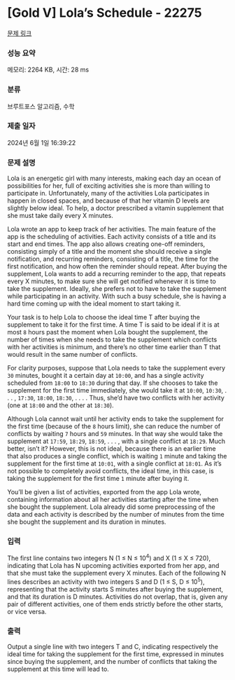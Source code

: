 # [Gold V] Lola’s Schedule - 22275 

[문제 링크](https://www.acmicpc.net/problem/22275) 

### 성능 요약

메모리: 2264 KB, 시간: 28 ms

### 분류

브루트포스 알고리즘, 수학

### 제출 일자

2024년 6월 1일 16:39:22

### 문제 설명

<p>Lola is an energetic girl with many interests, making each day an ocean of possibilities for her, full of exciting activities she is more than willing to participate in. Unfortunately, many of the activities Lola participates in happen in closed spaces, and because of that her vitamin D levels are slightly below ideal. To help, a doctor prescribed a vitamin supplement that she must take daily every X minutes.</p>

<p>Lola wrote an app to keep track of her activities. The main feature of the app is the scheduling of activities. Each activity consists of a title and its start and end times. The app also allows creating one-off reminders, consisting simply of a title and the moment she should receive a single notification, and recurring reminders, consisting of a title, the time for the first notification, and how often the reminder should repeat. After buying the supplement, Lola wants to add a recurring reminder to the app, that repeats every X minutes, to make sure she will get notified whenever it is time to take the supplement. Ideally, she prefers not to have to take the supplement while participating in an activity. With such a busy schedule, she is having a hard time coming up with the ideal moment to start taking it.</p>

<p>Your task is to help Lola to choose the ideal time T after buying the supplement to take it for the first time. A time T is said to be ideal if it is at most <code>8</code> hours past the moment when Lola bought the supplement, the number of times when she needs to take the supplement which conflicts with her activities is minimum, and there’s no other time earlier than T that would result in the same number of conflicts.</p>

<p>For clarity purposes, suppose that Lola needs to take the supplement every <code>30</code> minutes, bought it a certain day at <code>10:00</code>, and has a single activity scheduled from <code>18:00</code> to <code>18:30</code> during that day. If she chooses to take the supplement for the first time immediately, she would take it at <code>10:00</code>, <code>10:30</code>, . . . , <code>17:30</code>, <code>18:00</code>, <code>18:30</code>, . . . . Thus, she’d have two conflicts with her activity (one at <code>18:00</code> and the other at <code>18:30</code>).</p>

<p>Although Lola cannot wait until her activity ends to take the supplement for the first time (because of the <code>8</code> hours limit), she can reduce the number of conflicts by waiting <code>7</code> hours and <code>59</code> minutes. In that way she would take the supplement at <code>17:59</code>, <code>18:29</code>, <code>18:59</code>, . . . , with a single conflict at <code>18:29</code>. Much better, isn’t it? However, this is not ideal, because there is an earlier time that also produces a single conflict, which is waiting <code>1</code> minute and taking the supplement for the first time at <code>10:01</code>, with a single conflict at <code>18:01</code>. As it’s not possible to completely avoid conflicts, the ideal time, in this case, is taking the supplement for the first time <code>1</code> minute after buying it.</p>

<p>You’ll be given a list of activities, exported from the app Lola wrote, containing information about all her activities starting after the time when she bought the supplement. Lola already did some preprocessing of the data and each activity is described by the number of minutes from the time she bought the supplement and its duration in minutes.</p>

### 입력 

 <p>The first line contains two integers N (1 ≤ N ≤ 10<sup>4</sup>) and X (1 ≤ X ≤ 720), indicating that Lola has N upcoming activities exported from her app, and that she must take the supplement every X minutes. Each of the following N lines describes an activity with two integers S and D (1 ≤ S, D ≤ 10<sup>5</sup>), representing that the activity starts S minutes after buying the supplement, and that its duration is D minutes. Activities do not overlap, that is, given any pair of different activities, one of them ends strictly before the other starts, or vice versa.</p>

### 출력 

 <p>Output a single line with two integers T and C, indicating respectively the ideal time for taking the supplement for the first time, expressed in minutes since buying the supplement, and the number of conflicts that taking the supplement at this time will lead to.</p>

